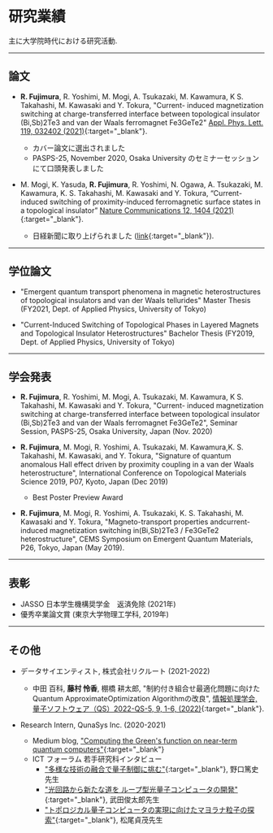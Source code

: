 # 研究業績

主に大学院時代における研究活動.

---

## 論文

- __R. Fujimura__, R. Yoshimi, M. Mogi, A. Tsukazaki, M. Kawamura, K S. Takahashi, M. Kawasaki and Y. Tokura, "Current- induced magnetization switching at charge-transferred interface between topological insulator (Bi,Sb)2Te3 and van der Waals ferromagnet Fe3GeTe2" [Appl. Phys. Lett. 119, 032402 (2021)](https://aip.scitation.org/doi/10.1063/5.0057863){:target="_blank"}.
    - カバー論文に選出されました
    - PASPS-25, November 2020, Osaka University のセミナーセッションにて口頭発表しました

- M. Mogi, K. Yasuda, __R. Fujimura__, R. Yoshimi, N. Ogawa, A. Tsukazaki, M. Kawamura, K. S. Takahashi, M. Kawasaki and Y. Tokura, “Current-induced switching of proximity-induced ferromagnetic surface states in a topological insulator” [Nature Communications 12, 1404 (2021)](https://www.nature.com/articles/s41467-021-21672-9){:target="_blank"}.
    - 日経新聞に取り上げられました ([link](https://www.nikkei.com/article/DGXLRSP605973_T00C21A3000000/){:target="_blank"}).

---

## 学位論文

- "Emergent quantum transport phenomena in magnetic heterostructures of topological insulators and van der Waals tellurides" Master Thesis (FY2021, Dept. of Applied Physics, University of Tokyo)

- "Current-Induced Switching of Topological Phases in Layered Magnets and Topological Insulator Heterostructures" Bachelor Thesis (FY2019, Dept. of Applied Physics, University of Tokyo)

---

## 学会発表

-  __R. Fujimura__, R. Yoshimi, M. Mogi, A. Tsukazaki, M. Kawamura, K S. Takahashi, M. Kawasaki and Y. Tokura, "Current- induced magnetization switching at charge-transferred interface between topological insulator (Bi,Sb)2Te3 and van der Waals ferromagnet Fe3GeTe2", Seminar Session, PASPS-25, Osaka University, Japan (Nov. 2020)

- __R. Fujimura__, M. Mogi, R. Yoshimi, A. Tsukazaki, M. Kawamura,K. S. Takahashi, M. Kawasaki, and Y. Tokura, "Signature of quantum anomalous Hall effect driven by proximity coupling in a van der Waals heterostructure", International Conference on Topological Materials Science 2019, P07, Kyoto, Japan (Dec 2019)
    - Best Poster Preview Award

- __R. Fujimura__, M. Mogi, R. Yoshimi, A. Tsukazaki, K. S. Takahashi, M. Kawasaki and Y. Tokura, "Magneto-transport properties andcurrent-induced magnetization switching in(Bi,Sb)2Te3 / Fe3GeTe2 heterostructure", CEMS Symposium on Emergent Quantum Materials, P26, Tokyo, Japan (May 2019).

---

## 表彰

- JASSO 日本学生機構奨学金　返済免除 (2021年)
- 優秀卒業論文賞 (東京大学物理工学科, 2019年)

---

## その他

- データサイエンティスト, 株式会社リクルート (2021-2022)
    - 中田 百科, __藤村 怜香__, 棚橋 耕太郎, "制約付き組合せ最適化問題に向けたQuantum ApproximateOptimization Algorithmの改良", [情報処理学会, 量子ソフトウェア（QS）2022-QS-5, 9, 1-6, (2022)](http://id.nii.ac.jp/1001/00217523/){:target="_blank"}.

- Research Intern, QunaSys Inc. (2020-2021)
    - Medium blog, ["Computing the Green's function on near-term quantum computers"](https://qunasys.medium.com/computing-the-greens-function-on-near-term-quantum-computers-9c0111f1381){:target="_blank"} 
    - ICT フォーラム 若手研究科インタビュー
        - ["多様な技術の融合で量子制御に挑む"](https://qforum.org/topics/young_interview01){:target="_blank"}, 野口篤史先生 
        - ["光回路から新たな道を ループ型光量子コンピュータの開発"](https://qforum.org/topics/young_interview06){:target="_blank"}, 武田俊太郎先生
        - ["トポロジカル量子コンピュータの実現に向けたマヨラナ粒子の探索"](https://qforum.org/topics/young_interview04){:target="_blank"}, 松尾貞茂先生
        